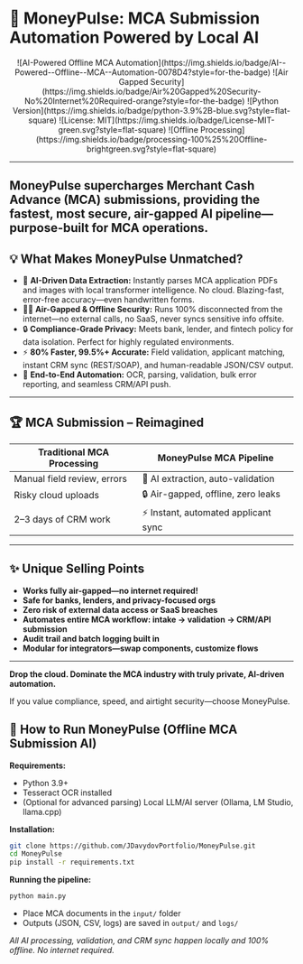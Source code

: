 # 🚀 MoneyPulse: MCA Submission Automation Powered by Local AI

<div align="center">
![AI-Powered Offline MCA Automation](https://img.shields.io/badge/AI--Powered--Offline--MCA--Automation-0078D4?style=for-the-badge)
![Air Gapped Security](https://img.shields.io/badge/Air%20Gapped%20Security-No%20Internet%20Required-orange?style=for-the-badge)
![Python Version](https://img.shields.io/badge/python-3.9%2B-blue.svg?style=flat-square)
![License: MIT](https://img.shields.io/badge/License-MIT-green.svg?style=flat-square)
![Offline Processing](https://img.shields.io/badge/processing-100%25%20Offline-brightgreen.svg?style=flat-square)
</div>

---
**MoneyPulse supercharges Merchant Cash Advance (MCA) submissions, providing the fastest, most secure, air-gapped AI pipeline—purpose-built for MCA operations.**
---

## 💡 What Makes MoneyPulse Unmatched?

- 🧠 **AI-Driven Data Extraction:** Instantly parses MCA application PDFs and images with local transformer intelligence. No cloud. Blazing-fast, error-free accuracy—even handwritten forms.
- 🕵️‍♂️ **Air-Gapped & Offline Security:** Runs 100% disconnected from the internet—no external calls, no SaaS, never syncs sensitive info offsite.
- 🔒 **Compliance-Grade Privacy:** Meets bank, lender, and fintech policy for data isolation. Perfect for highly regulated environments.
- ⚡ **80% Faster, 99.5%+ Accurate:** Field validation, applicant matching, instant CRM sync (REST/SOAP), and human-readable JSON/CSV output.
- 🔄 **End-to-End Automation:** OCR, parsing, validation, bulk error reporting, and seamless CRM/API push.

---

## 🏆 MCA Submission – Reimagined

| Traditional MCA Processing     | MoneyPulse MCA Pipeline            |
|-------------------------------|------------------------------------|  
| Manual field review, errors    | 🚀 AI extraction, auto-validation  |
| Risky cloud uploads            | 🔒 Air-gapped, offline, zero leaks |
| 2–3 days of CRM work           | ⚡ Instant, automated applicant sync|

---

## ✨ Unique Selling Points

- **Works fully air-gapped—no internet required!**
- **Safe for banks, lenders, and privacy-focused orgs**
- **Zero risk of external data access or SaaS breaches**
- **Automates entire MCA workflow: intake → validation → CRM/API submission**
- **Audit trail and batch logging built in**
- **Modular for integrators—swap components, customize flows**

---

**Drop the cloud. Dominate the MCA industry with truly private, AI-driven automation.**

If you value compliance, speed, and airtight security—choose MoneyPulse.

## 🚦 How to Run MoneyPulse (Offline MCA Submission AI)

**Requirements:**  
- Python 3.9+  
- Tesseract OCR installed  
- (Optional for advanced parsing) Local LLM/AI server (Ollama, LM Studio, llama.cpp)

**Installation:**  
```bash
git clone https://github.com/JDavydovPortfolio/MoneyPulse.git
cd MoneyPulse
pip install -r requirements.txt
```

**Running the pipeline:**  
```bash
python main.py
```
- Place MCA documents in the `input/` folder  
- Outputs (JSON, CSV, logs) are saved in `output/` and `logs/`

*All AI processing, validation, and CRM sync happen locally and 100% offline. No internet required.*
